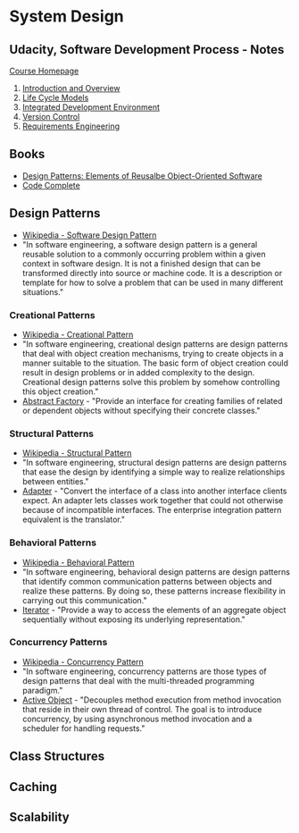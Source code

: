 # System Design

## Udacity, Software Development Process - Notes
[Course Homepage](https://www.udacity.com/course/software-development-process--ud805)

1. [Introduction and Overview](https://docs.google.com/document/d/1eXuGXS1I5ZwRMrCj8azDzflKnXG91d4YbL4XvsI7VvM/pub)
2. [Life Cycle Models](https://docs.google.com/document/d/1pGKTadYcOaJOR0yqAt4AOeYRNi17xl5Bw3Qwdvb2_vA/pub)
3. [Integrated Development Environment](https://docs.google.com/document/d/1aUqOnyissB7zJkH1OWEb2KSd9-tyP_ZwRWo6FMYUCZQ/pub)
4. [Version Control](https://docs.google.com/document/d/170g6s3JR6K0pKT_Ni0oGdxgmCv9fvtBWH7DKmlBXFd0/pub)
5. [Requirements Engineering](https://docs.google.com/document/d/1sSsmTQrhDu5jKUfMrOaX-uUEZPXQD7kIntZFSLazoaA/pub)

## Books
* [Design Patterns: Elements of Reusalbe Object-Oriented Software](http://www.amazon.com/Design-Patterns-Elements-Reusable-Object-Oriented/dp/0201633612)
* [Code Complete](http://cc2e.com/)

## Design Patterns
* [Wikipedia - Software Design Pattern](https://en.wikipedia.org/wiki/Software_design_pattern)
* "In software engineering, a software design pattern is a general reusable solution to a commonly occurring problem within a given context in software design. It is not a finished design that can be transformed directly into source or machine code. It is a description or template for how to solve a problem that can be used in many different situations."

### Creational Patterns
* [Wikipedia - Creational Pattern](https://en.wikipedia.org/wiki/Creational_pattern)
* "In software engineering, creational design patterns are design patterns that deal with object creation mechanisms, trying to create objects in a manner suitable to the situation. The basic form of object creation could result in design problems or in added complexity to the design. Creational design patterns solve this problem by somehow controlling this object creation."
* [Abstract Factory](https://en.wikipedia.org/wiki/Abstract_factory_pattern) - "Provide an interface for creating families of related or dependent objects without specifying their concrete classes."

### Structural Patterns
* [Wikipedia - Structural Pattern](https://en.wikipedia.org/wiki/Structural_pattern)
* "In software engineering, structural design patterns are design patterns that ease the design by identifying a simple way to realize relationships between entities."
* [Adapter](https://en.wikipedia.org/wiki/Adapter_pattern) - "Convert the interface of a class into another interface clients expect. An adapter lets classes work together that could not otherwise because of incompatible interfaces. The enterprise integration pattern equivalent is the translator."

### Behavioral Patterns
* [Wikipedia - Behavioral Pattern](https://en.wikipedia.org/wiki/Behavioral_pattern)
* "In software engineering, behavioral design patterns are design patterns that identify common communication patterns between objects and realize these patterns. By doing so, these patterns increase flexibility in carrying out this communication."
* [Iterator](https://en.wikipedia.org/wiki/Iterator_pattern) - "Provide a way to access the elements of an aggregate object sequentially without exposing its underlying representation."

### Concurrency Patterns
* [Wikipedia - Concurrency Pattern](https://en.wikipedia.org/wiki/Concurrency_pattern)
* "In software engineering, concurrency patterns are those types of design patterns that deal with the multi-threaded programming paradigm."
* [Active Object](https://en.wikipedia.org/wiki/Active_object) - "Decouples method execution from method invocation that reside in their own thread of control. The goal is to introduce concurrency, by using asynchronous method invocation and a scheduler for handling requests."

## Class Structures

## Caching

## Scalability
